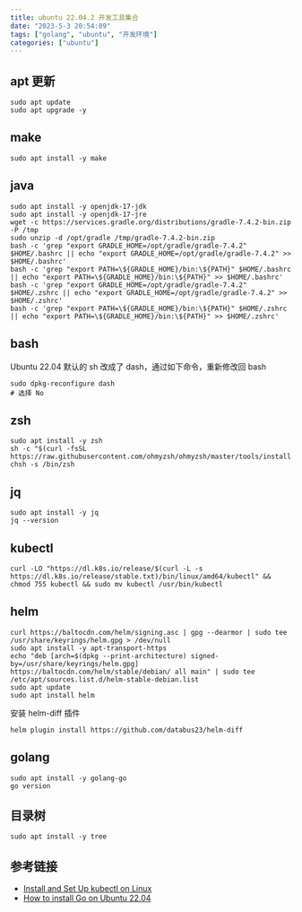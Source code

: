 ```yaml
---
title: ubuntu 22.04.2 开发工具集合
date: "2023-5-3 20:54:09"
tags: ["golang", "ubuntu", "开发环境"]
categories: ["ubuntu"]
---
```


## apt 更新

```shell
sudo apt update
sudo apt upgrade -y
```

## make

```shell
sudo apt install -y make
```

## java

```shell
sudo apt install -y openjdk-17-jdk
sudo apt install -y openjdk-17-jre
wget -c https://services.gradle.org/distributions/gradle-7.4.2-bin.zip -P /tmp
sudo unzip -d /opt/gradle /tmp/gradle-7.4.2-bin.zip
bash -c 'grep "export GRADLE_HOME=/opt/gradle/gradle-7.4.2" $HOME/.bashrc || echo "export GRADLE_HOME=/opt/gradle/gradle-7.4.2" >> $HOME/.bashrc'
bash -c 'grep "export PATH=\${GRADLE_HOME}/bin:\${PATH}" $HOME/.bashrc || echo "export PATH=\${GRADLE_HOME}/bin:\${PATH}" >> $HOME/.bashrc'
bash -c 'grep "export GRADLE_HOME=/opt/gradle/gradle-7.4.2" $HOME/.zshrc || echo "export GRADLE_HOME=/opt/gradle/gradle-7.4.2" >> $HOME/.zshrc'
bash -c 'grep "export PATH=\${GRADLE_HOME}/bin:\${PATH}" $HOME/.zshrc || echo "export PATH=\${GRADLE_HOME}/bin:\${PATH}" >> $HOME/.zshrc'
```

## bash

Ubuntu 22.04 默认的 sh 改成了 dash，通过如下命令，重新修改回 bash

```shell
sudo dpkg-reconfigure dash
# 选择 No
```

## zsh

```shell
sudo apt install -y zsh
sh -c "$(curl -fsSL https://raw.githubusercontent.com/ohmyzsh/ohmyzsh/master/tools/install.sh)"
chsh -s /bin/zsh
```

## jq

```shell
sudo apt install -y jq
jq --version
```

## kubectl

```shell
curl -LO "https://dl.k8s.io/release/$(curl -L -s https://dl.k8s.io/release/stable.txt)/bin/linux/amd64/kubectl" && chmod 755 kubectl && sudo mv kubectl /usr/bin/kubectl
```

## helm

```shell
curl https://baltocdn.com/helm/signing.asc | gpg --dearmor | sudo tee /usr/share/keyrings/helm.gpg > /dev/null
sudo apt install -y apt-transport-https
echo "deb [arch=$(dpkg --print-architecture) signed-by=/usr/share/keyrings/helm.gpg] https://baltocdn.com/helm/stable/debian/ all main" | sudo tee /etc/apt/sources.list.d/helm-stable-debian.list
sudo apt update
sudo apt install helm
```

安装 helm-diff 插件

```shell
helm plugin install https://github.com/databus23/helm-diff
```

## golang

```shell
sudo apt install -y golang-go
go version
```

## 目录树

```shell
sudo apt install -y tree
```

## 参考链接

- [Install and Set Up kubectl on Linux](https://kubernetes.io/docs/tasks/tools/install-kubectl-linux/)
- [How to install Go on Ubuntu 22.04](https://www.fosslinux.com/68795/install-go-on-ubuntu.htm)
